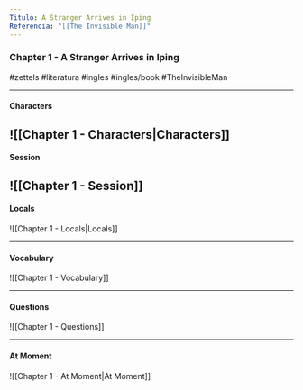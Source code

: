 ```yaml
---
Titulo: A Stranger Arrives in Iping
Referencia: "[[The Invisible Man]]"
---
```

### Chapter 1 - A Stranger Arrives in Iping
#zettels #literatura #ingles #ingles/book #TheInvisibleMan 

---
#### Characters 
![[Chapter 1 - Characters|Characters]]
 --- 
 
#### Session
![[Chapter 1 - Session]] 
--- 
#### Locals
![[Chapter 1 - Locals|Locals]]

---
#### Vocabulary
![[Chapter 1 - Vocabulary]] 

---
#### Questions
![[Chapter 1 - Questions]]

---
#### At Moment 
![[Chapter 1 - At Moment|At Moment]]
 